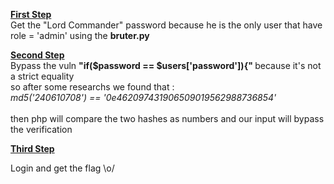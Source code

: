 <b><u>First Step</u></b> <br>
Get the "Lord Commander"  password because he is the only user that have role = 'admin'  using the <b>bruter.py </b><br>

<b><u>Second Step</u></b><br>
Bypass the vuln <b>"if($password == $users['password']){" </b>because it's not a strict equality <br>
so after some researchs we found that : <br>
<i>md5('240610708') == '0e462097431906509019562988736854' </i><br><br>
then php will compare the two hashes as numbers and our input will bypass the verification <br>

<b><u>Third Step </u></b><br>

Login and get the flag \o/ 

